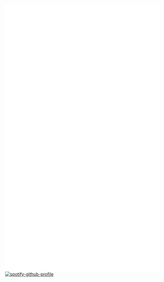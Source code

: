 <p> <img align="left" src="/github-metrics.svg" /> </p>

[![spotify-github-profile](https://spotify-github-profile.vercel.app/api/view?uid=21jcaspogpej7kqmdpk5k2fzi&cover_image=true&theme=compact&show_offline=false&background_color=000000)](https://spotify-github-profile.vercel.app/api/view?uid=21jcaspogpej7kqmdpk5k2fzi&redirect=true)
